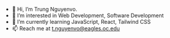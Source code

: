 - 👋 Hi, I’m Trung Nguyenvo.
- 👀 I’m interested in Web Development, Software Development
- 🌱 I’m currently learning JavaScript, React, Tailwind CSS
- 📫 Reach me at t.nguyenvo@eagles.oc.edu

<!---
ocTrung/ocTrung is a ✨ special ✨ repository because its `README.md` (this file) appears on your GitHub profile.
You can click the Preview link to take a look at your changes.
--->
